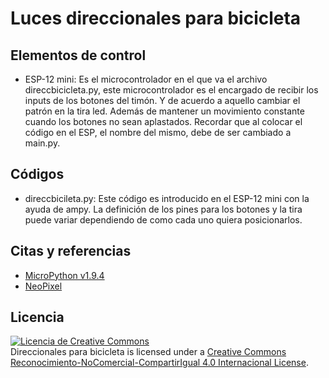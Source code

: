 # Luces direccionales para bicicleta
## Elementos de control
* ESP-12 mini: Es el microcontrolador en el que va el archivo direccbicicleta.py, este microcontrolador es el encargado de recibir los inputs de los botones del timón. Y de acuerdo a aquello cambiar el patrón en la tira led. Además de mantener un movimiento constante cuando los botones no sean aplastados. Recordar que al colocar el código en el ESP, el nombre del mismo, debe de ser cambiado a main.py.
## Códigos
* direccbicileta.py: Este código es introducido en el ESP-12 mini con la ayuda de ampy. La definición de los pines para los botones y la tira puede variar dependiendo de como cada uno quiera posicionarlos.
## Citas y referencias
* [MicroPython v1.9.4](https://docs.micropython.org/en/latest/)
* [NeoPixel](https://docs.micropython.org/en/latest/esp8266/tutorial/neopixel.html)
## Licencia
<a rel="license" href="http://creativecommons.org/licenses/by-nc-sa/4.0/"><img alt="Licencia de Creative Commons" style="border-width:0" src="https://i.creativecommons.org/l/by-nc-sa/4.0/88x31.png" /></a><br /><span xmlns:dct="http://purl.org/dc/terms/" property="dct:title">Direccionales para bicicleta</span> is licensed under a <a rel="license" href="http://creativecommons.org/licenses/by-nc-sa/4.0/">Creative Commons Reconocimiento-NoComercial-CompartirIgual 4.0 Internacional License</a>.
